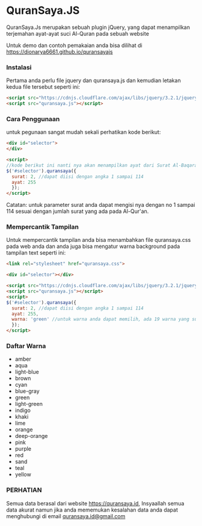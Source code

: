 # QuranSaya.JS
QuranSaya.Js merupakan sebuah plugin jQuery, yang dapat menampilkan terjemahan ayat-ayat suci Al-Quran pada sebuah website

Untuk demo dan contoh pemakaian anda bisa dilihat di https://dionarya6661.github.io/quransayajs

### Instalasi
Pertama anda perlu file jquery dan quransaya.js dan kemudian letakan kedua file tersebut seperti ini:
```html
<script src="https://cdnjs.cloudflare.com/ajax/libs/jquery/3.2.1/jquery.min.js"></script>
<script src="quransaya.js"></script>
```

### Cara Penggunaan
untuk pegunaan sangat mudah sekali perhatikan kode berikut:

```html
<div id="selector">
</div>

<script>
//kode berikut ini nanti nya akan menampilkan ayat dari Surat Al-Baqarah ayat 255
$('#selector').quransaya({
  surat: 2, //dapat diisi dengan angka 1 sampai 114
  ayat: 255
  });
</script>
```

Catatan: untuk parameter surat anda dapat mengisi nya dengan no 1 sampai 114 sesuai dengan jumlah surat yang ada pada Al-Qur'an.

### Mempercantik Tampilan
Untuk mempercantik tampilan anda bisa menambahkan file quransaya.css pada web anda dan anda juga bisa mengatur warna background pada tampilan text seperti ini:
```html
<link rel="stylesheet" href="quransaya.css">

<div id="selector"></div>

<script src="https://cdnjs.cloudflare.com/ajax/libs/jquery/3.2.1/jquery.min.js"></script>
<script src="quransaya.js"></script>
<script>
$('#selector').quransaya({
  surat: 2, //dapat diisi dengan angka 1 sampai 114
  ayat: 255,
  warna: 'green' //untuk warna anda dapat memilih, ada 19 warna yang sudah disediakan
  });
</script>
```

### Daftar Warna

* amber
* aqua
* light-blue
* brown
* cyan
* blue-gray
* green
* light-green
* indigo
* khaki
* lime
* orange
* deep-orange
* pink
* purple
* red
* sand
* teal
* yellow

### PERHATIAN
Semua data berasal dari website https://quransaya.id, Insyaallah semua data akurat namun jika anda mememukan kesalahan data anda dapat menghubungi di email quransaya.id@gmail.com
